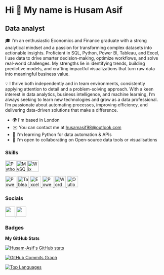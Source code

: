 Hi 👋 My name is Husam Asif
===========================

Data analyst
------------

🎓 I'm an enthusiastic Economics and Finance graduate with a strong analytical mindset and a passion for transforming complex datasets into actionable insights. Proficient in SQL, Python, Power BI, Tableau, and Excel, I use data to drive smarter decision-making, optimize workflows, and solve real-world challenges. My strengths lie in identifying trends, building predictive models, and crafting impactful visualizations that turn raw data into meaningful business value.

💡 I thrive both independently and in team environments, consistently applying attention to detail and a problem-solving approach. With a keen interest in data analytics, business intelligence, and machine learning, I’m always seeking to learn new technologies and grow as a data professional. I’m passionate about automating processes, improving efficiency, and delivering data-driven solutions that make a difference.
* 🌍  I'm based in London
* ✉️  You can contact me at [husamasif98@outlook.com](mailto:husamasif98@outlook.com)
* 🧠  I'm learning Python for data automation & APIs
* 🤝  I'm open to collaborating on Open-source data tools or visualisations

### Skills

<p align="left">
<a href="https://www.python.org/" target="_blank" rel="noreferrer"><img src="https://raw.githubusercontent.com/danielcranney/readme-generator/main/public/icons/skills/python-colored.svg" width="36" height="36" alt="Python" /></a><a href="https://www.mysql.com/" target="_blank" rel="noreferrer"><img src="https://raw.githubusercontent.com/danielcranney/readme-generator/main/public/icons/skills/mysql-colored.svg" width="36" height="36" alt="MySQL" /></a><a href="https://wix.com" target="_blank" rel="noreferrer"><img src="https://raw.githubusercontent.com/danielcranney/readme-generator/main/public/icons/skills/wix-colored.svg" width="36" height="36" alt="Wix" /></a>
</p>
<a href="https://powerbi.microsoft.com/" target="_blank" rel="noreferrer">
  <img src="https://cdn.worldvectorlogo.com/logos/power-bi-1.svg" width="36" height="36" alt="Power BI" />
</a>
<a href="https://www.tableau.com/" target="_blank" rel="noreferrer">
  <img src="https://cdn.worldvectorlogo.com/logos/tableau-software.svg" width="36" height="36" alt="Tableau" />
</a>
<a href="https://www.microsoft.com/en-us/microsoft-365/excel" target="_blank" rel="noreferrer">
  <img src="https://cdn.worldvectorlogo.com/logos/microsoft-excel-2013.svg" width="36" height="36" alt="Excel" />
</a>
<a href="https://www.microsoft.com/en-us/microsoft-365/powerpoint" target="_blank" rel="noreferrer">
  <img src="https://cdn.worldvectorlogo.com/logos/microsoft-powerpoint-2013.svg" width="36" height="36" alt="PowerPoint" />
</a>
<a href="https://www.microsoft.com/en-us/microsoft-365/word" target="_blank" rel="noreferrer">
  <img src="https://img.icons8.com/color/48/000000/microsoft-word-2019.png" width="36" height="36" alt="Word" />
</a>
<a href="https://www.microsoft.com/en-us/microsoft-365/outlook/email-and-calendar-software-microsoft-outlook" target="_blank" rel="noreferrer">
  <img src="https://img.icons8.com/color/48/000000/microsoft-outlook-2019.png" width="36" height="36" alt="Outlook" />
</a>

### Socials

<p align="left"> <a href="https://www.github.com/Husam-Asif" target="_blank" rel="noreferrer"> <picture> <source media="(prefers-color-scheme: dark)" srcset="https://raw.githubusercontent.com/danielcranney/readme-generator/main/public/icons/socials/github-dark.svg" /> <source media="(prefers-color-scheme: light)" srcset="https://raw.githubusercontent.com/danielcranney/readme-generator/main/public/icons/socials/github.svg" /> <img src="https://raw.githubusercontent.com/danielcranney/readme-generator/main/public/icons/socials/github.svg" width="32" height="32" /> </picture> </a> <a href="https://www.linkedin.com/in/husamasif-1998" target="_blank" rel="noreferrer"> <picture> <source media="(prefers-color-scheme: dark)" srcset="https://raw.githubusercontent.com/danielcranney/readme-generator/main/public/icons/socials/linkedin-dark.svg" /> <source media="(prefers-color-scheme: light)" srcset="https://raw.githubusercontent.com/danielcranney/readme-generator/main/public/icons/socials/linkedin.svg" /> <img src="https://raw.githubusercontent.com/danielcranney/readme-generator/main/public/icons/socials/linkedin.svg" width="32" height="32" /> </picture> </a></p>

### Badges

<b>My GitHub Stats</b>

<a href="http://www.github.com/Husam-Asif"><img src="https://github-readme-stats.vercel.app/api?username=Husam-Asif&show_icons=true&hide=&count_private=true&title_color=0891b2&text_color=ffffff&icon_color=0891b2&bg_color=14532d&hide_border=true&show_icons=true" alt="Husam-Asif's GitHub stats" /></a>

<a href="http://www.github.com/Husam-Asif"><img src="https://github-readme-activity-graph.cyclic.app/graph?username=Husam-Asif&bg_color=14532d&color=ffffff&line=0891b2&point=ffffff&area_color=14532d&area=true&hide_border=true&custom_title=GitHub%20Commits%20Graph" alt="GitHub Commits Graph" /></a>

<a href="https://github.com/Husam-Asif" align="left"><img src="https://github-readme-stats.vercel.app/api/top-langs/?username=Husam-Asif&langs_count=10&title_color=0891b2&text_color=ffffff&icon_color=0891b2&bg_color=14532d&hide_border=true&locale=en&custom_title=Top%20%Languages" alt="Top Languages" /></a>
